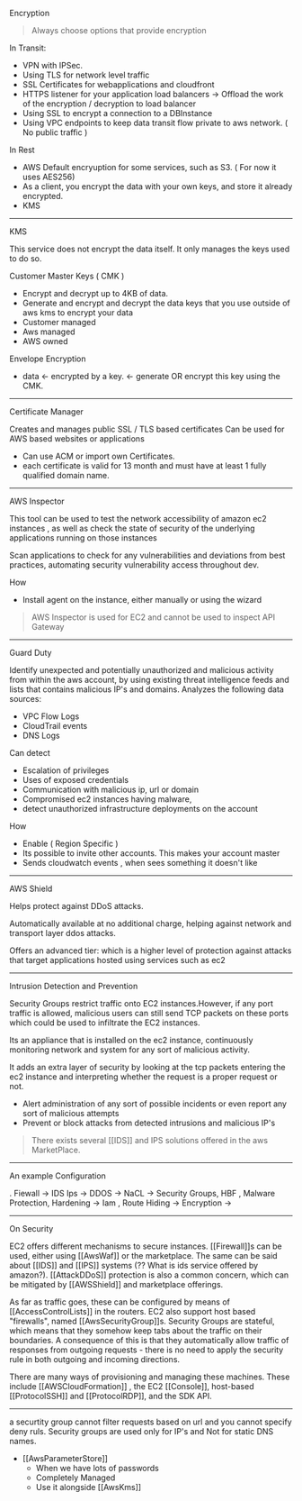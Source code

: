Encryption

> Always choose options that provide encryption

In Transit:

- VPN with IPSec.
- Using TLS for network level traffic
- SSL Certificates for webapplications and cloudfront
- HTTPS listener for your application load balancers -> Offload the work of the encryption / decryption to load balancer
- Using SSL to encrypt a connection to a DBInstance
- Using VPC endpoints to keep data transit flow private to aws network. ( No public traffic )

In Rest

- AWS Default encryuption for some services, such as S3.  ( For now it uses AES256)
- As a client, you encrypt the data with your own keys, and store it already encrypted.
- KMS

___

KMS

This service does not encrypt the data itself. It only manages the keys used to do so.

Customer Master Keys ( CMK )

- Encrypt and decrypt up to 4KB of data.
- Generate and encrypt and decrypt the data keys that you use outside of aws kms to encrypt your data
- Customer managed
- Aws managed
- AWS owned

Envelope Encryption

- data <- encrypted by a key. <- generate OR  encrypt this key using the CMK.

___

Certificate Manager

Creates and manages public SSL / TLS based certificates
Can be used for AWS based websites or applications

- Can use ACM or import own Certificates.
- each certificate is valid for 13 month and must have at least 1 fully qualified domain name.

___

AWS Inspector

This tool can be used to test the network accessibility of amazon ec2 instances , as well as check the state of security of the underlying applications running on those instances

Scan applications to check for any vulnerabilities and deviations from best practices, automating security vulnerability access throughout dev.

How

- Install agent on the instance, either manually or using the wizard

> AWS Inspector is used for EC2 and cannot be used to inspect API Gateway

___

Guard Duty

Identify unexpected and potentially unauthorized and malicious activity from within the aws account, by using existing threat intelligence feeds and lists that contains malicious IP's and domains. Analyzes the following data sources:

- VPC Flow Logs
- CloudTrail events
- DNS Logs

Can detect

- Escalation of privileges
- Uses of exposed credentials
- Communication with malicious ip, url or domain
- Compromised ec2 instances having malware,
- detect unauthorized infrastructure deployments on the account

How

- Enable ( Region Specific )
- Its possible to invite other accounts. This makes your account master
- Sends cloudwatch events , when sees something it doesn't like

___

AWS Shield

Helps protect against DDoS attacks.

Automatically available at no additional charge, helping against network and transport layer ddos attacks.

Offers an advanced tier: which is a higher level of protection against attacks that target applications hosted using services such as ec2

___

Intrusion Detection and Prevention

Security Groups restrict traffic onto EC2 instances.However, if any port traffic is allowed, malicious users can still send TCP packets on these ports which could be used to infiltrate the EC2 instances.

Its an appliance that is installed on the ec2 instance, continuously monitoring network and system for any sort of malicious activity.

It adds an extra layer of security by looking at the tcp packets entering the ec2 instance and interpreting whether the request is a proper request or not.

- Alert administration of any sort of possible incidents or even report any sort of malicious attempts
- Prevent or block attacks from detected intrusions and malicious IP's

> There exists several \[\[IDS]] and IPS solutions offered in the aws MarketPlace.

___

An example Configuration

. Fiewall -> IDS Ips -> DDOS -> NaCL -> Security Groups, HBF , Malware Protection, Hardening  -> Iam  , Route Hiding -> Encryption ->

___

On Security

EC2 offers different mechanisms to secure instances. \[\[Firewall]]s can be used, either using \[\[AwsWaf]]  or the marketplace. The same can be said about \[\[IDS]] and \[\[IPS]] systems (?? What is ids service offered by amazon?).  \[\[AttackDDoS]] protection is also a common concern, which can be mitigated by \[\[AWSShield]] and marketplace offerings.

As far as traffic goes, these can be configured by means of \[\[AccessControlLists]] in the routers. EC2 also support host based "firewalls", named \[\[AwsSecurityGroup]]s.
Security Groups are stateful, which means that they somehow keep tabs about the traffic on their boundaries. A consequence of this is that they automatically allow traffic of responses from outgoing requests - there is no need to apply the security rule in both outgoing and incoming directions.

There are many ways of provisioning and managing these machines. These include \[\[AWSCloudFormation]] , the EC2 \[\[Console]], host-based \[\[ProtocolSSH]] and \[\[ProtocolRDP]], and the SDK API.

___

a securtity group cannot filter requests based on url and you cannot specify deny ruls. Security groups are used only for IP's and Not for static DNS names.

- \[\[AwsParameterStore]]
  - When we have lots of passwords
  - Completely Managed
  - Use it alongside \[\[AwsKms]]
